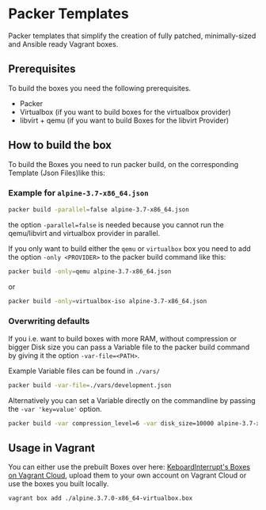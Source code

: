 # Packer Templates

Packer templates that simplify the creation of fully patched, minimally-sized and Ansible ready Vagrant boxes.

## Prerequisites

To build the boxes you need the following prerequisites.

- Packer
- Virtualbox (if you want to build boxes for the virtualbox provider)
- libvirt + qemu (if you want to build Boxes for the libvirt Provider)

## How to build the box

To build the Boxes you need to run packer build, on the corresponding Template (Json Files)like this:

### Example for `alpine-3.7-x86_64.json`

``` bash
packer build -parallel=false alpine-3.7-x86_64.json
``` 

the option `-parallel=false` is needed because you cannot run the qemu/libvirt and virtualbox provider in parallel.

If you only want to build either the `qemu` or `virtualbox` box you need to add the option `-only <PROVIDER>` to the packer build command like this:

``` bash
packer build -only=qemu alpine-3.7-x86_64.json
```

or 

``` bash
packer build -only=virtualbox-iso alpine-3.7-x86_64.json
```

### Overwriting defaults

If you i.e. want to build boxes with more RAM, without compression or bigger Disk size you can pass a Variable file to the packer build command by giving it the option `-var-file=<PATH>`.

Example Variable files can be found in `./vars/`

``` bash
packer build -var-file=./vars/development.json
```

Alternatively you can set a Variable directly on the commandline by passing the `-var 'key=value'` option.

```bash
packer build -var compression_level=6 -var disk_size=10000 alpine-3.7-x86_64.json
```

## Usage in Vagrant

You can either use the prebuilt Boxes over here:
[KeboardInterrupt's Boxes on Vagrant Cloud](https://app.vagrantup.com/kbi/), upload them to your own account on Vagrant Cloud or use the boxes you built locally.

``` bash
vagrant box add ./alpine.3.7.0-x86_64-virtualbox.box
```